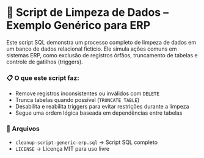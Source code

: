 # 🧹 Script de Limpeza de Dados – Exemplo Genérico para ERP

Este script SQL demonstra um processo completo de limpeza de dados em um banco de dados relacional fictício. Ele simula ações comuns em sistemas ERP, como exclusão de registros órfãos, truncamento de tabelas e controle de gatilhos (triggers).

### 📋 O que este script faz:

- Remove registros inconsistentes ou inválidos com `DELETE`
- Trunca tabelas quando possível (`TRUNCATE TABLE`)
- Desabilita e reabilita triggers para evitar restrições durante a limpeza
- Segue uma ordem lógica baseada em dependências entre tabelas

### 📁 Arquivos

- `cleanup-script-generic-erp.sql` → Script SQL completo
- `LICENSE` → Licença MIT para uso livre
